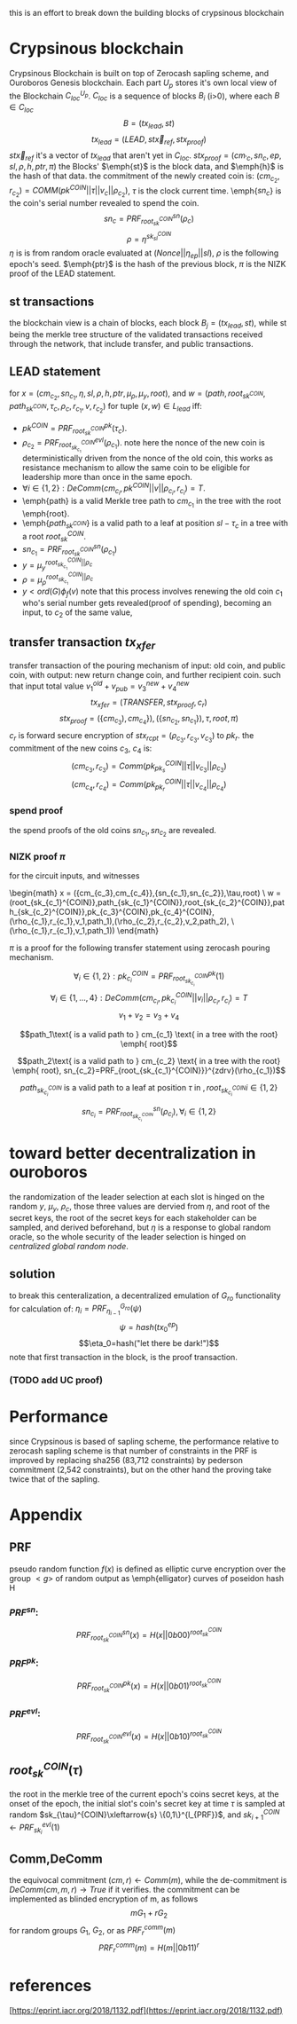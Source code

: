 this is an effort to break down the building blocks of crypsinous blockchain

# Crypsinous blockchain
Crypsinous Blockchain is built on top of Zerocash sapling scheme, and Ouroboros Genesis  blockchain.
Each part $U_p$ stores it's own local view of the Blockchain $C_{loc}^{U_p}$.
$C_{loc}$ is a sequence of blocks $B_i$ (i>0), where each $B \in C_{loc}$
$$ B = (tx_{lead},st)$$
$$tx_{lead} = (LEAD,st\overrightarrow{x}_{ref},stx_{proof})$$
$st\overrightarrow{x}_{ref}$ it's a vector of $tx_{lead}$ that aren't yet in $C_{loc}$.
$stx_{proof}=(cm_{\prime{c}},sn_c,ep,sl,\rho,h,ptr,\pi)$
the Blocks' $\emph{st}$ is the block data, and $\emph{h}$ is the hash of that data.
the commitment of the newly created coin is:
$(cm_{c_2},r_{c_2})=COMM(pk^{COIN}||\tau||v_c||\rho_{c_2})$,
$\tau$ is the clock current time. \emph{$sn_c$} is the coin's serial number revealed to spend the coin.
$$sn_c=PRF_{root_{sk}^{COIN}}^{sn}(\rho_c)$$
$$\rho=\eta^{sk_{sl}^{COIN}}$$
$\eta$ is is from random oracle evaluated at $(Nonce||\eta_{ep}||sl)$, $\rho$ is the following epoch's seed. $\emph{ptr}$ is the hash of the previous block, $\pi$ is the NIZK proof of the LEAD statement.

## st transactions
the blockchain view is a chain of blocks, each block $B_j=(tx_{lead},st)$, while st being the merkle tree structure of the validated transactions received through the network, that include transfer, and public transactions.

## LEAD statement
for $x=(cm_{c_2},sn_{c_1},\eta,sl,\rho,h,ptr,\mu_{\rho},\mu_{y},root)$, and
$w=(path,root_{sk^{COIN}},path_{sk^{COIN}},\tau_c,\rho_c,r_{c_1},v,r_{c_2})$
for tuple $(x,w) \in L_{lead}$ iff:

 * $pk^{COIN} = PRF_{root_{sk}^{COIN}}^{pk}(\tau_c)$.
 * $\rho_{c_2}=PRF_{root_{sk_{c_1}}^{COIN}}^{evl}(\rho_{c_1})$.
 note here the nonce of the new coin is deterministically driven from the nonce of the old coin, this works as resistance mechanism to allow the same coin to be eligible for leadership more than once in the same epoch.
 * $\forall i \in \{1,2\} : DeComm(cm_{c_i},pk^{COIN}||v||\rho_{c_i},r_{c_i})=T$.
 * \emph{path} is a valid Merkle tree path to $cm_{c_1}$ in the tree with the root \emph{root}.
 * \emph{$path_{sk^{COIN}}$} is a valid path to a leaf at position $sl-\tau_c$ in a tree with a root $root_{sk}^{COIN}$.
 * $sn_{c_1}= PRF_{root_{sk}^{COIN}}^{sn}(\rho_{c_1})$
 * $y = \mu_{y}^{root_{sk_{c_1}}^{COIN}||\rho_c}$
 * $\rho = \mu_{\rho}^{root_{sk_{c_1}}^{COIN}||\rho_c}$
 * $y< ord(G)\phi_f(v)$
note that this process involves renewing the old coin $c_1$ who's serial number gets revealed(proof of spending), becoming an input, to $c_2$ of the same value,


## transfer transaction $tx_{xfer}$
transfer transaction of the pouring mechanism of input: old coin, and public coin, with output: new return change coin, and further recipient coin.  such that input total value $v^{old}_1 + v_{pub} = v^{new}_3 + v^{new}_4$
$$ tx_{xfer} = (TRANSFER,stx_{proof},c_r)$$
$$stx_{proof} = (\{cm_{c_{3}}),cm_{c_{4}}\}),(\{sn_{c_2},{sn_{c_1}}\}),\tau,root,\pi)$$
$c_r$ is forward secure encryption of $stx_{rcpt}=(\rho_{c_3},r_{c_3},v_{c_3})$ to $pk_r$.
the commitment of the new coins $c_3$, $c_4$ is:
$$(cm_{c_3},r_{c_3})=Comm(pk_{pk_s}^{COIN}||\tau||v_{c_3}||\rho_{c_3})$$
$$(cm_{c_4},r_{c_4})=Comm(pk_{pk_r}^{COIN}||\tau||v_{c_4}||\rho_{c_4})$$

### spend proof
the spend proofs of the old coins $sn_{c_1},sn_{c_2}$ are revealed.

### NIZK proof $\pi$
for the circuit inputs, and witnesses

\begin{math}
x = (\{cm_{c_3},cm_{c_4}\},\{sn_{c_1},sn_{c_2}\},\tau,root) \\
w = (root_{sk_{c_1}^{COIN}},path_{sk_{c_1}^{COIN}},root_{sk_{c_2}^{COIN}},path_{sk_{c_2}^{COIN}},pk_{c_3}^{COIN},pk_{c_4}^{COIN},(\rho_{c_1},r_{c_1},v_1,path_1),(\rho_{c_2},r_{c_2},v_2,path_2),
\\(\rho_{c_1},r_{c_1},v_1,path_1))
\end{math}

$\pi$ is a proof for the following transfer statement using zerocash pouring mechanism.

$$\forall_i \in \{1,2\}: pk_{c_i}^{COIN} = PRF_{root_{sk_{c_i}}^{COIN}}^{pk}(1)$$
$$\forall_i \in \{1,\dots,4\} : DeComm(cm_{c_i},pk_{c_i}^{COIN}||v_i||\rho_{c_i},r_{c_i})=T$$
$$v_1+v_2=v_3+v_4$$

$$path_1\text{ is a valid path to } cm_{c_1} \text{ in a tree with the root} \emph{ root}$$

$$path_2\text{ is a valid path to } cm_{c_2} \text{ in a tree with the root} \emph{ root}, sn_{c_2}=PRF_{root_{sk_{c_1}^{COIN}}}^{zdrv}(\rho_{c_1})$$

$$path_{sk_{c_i}^{COIN}} \text{ is a valid path to a leaf at position } \tau \text{ in }, root_{sk_{c_i}^{COIN}} i \in \{1,2\}$$

$$sn_{c_i}=PRF_{root_{sk_{c_i}^{COIN}}}^{sn}(\rho_{c_i}), \forall_i \in \{1,2\}$$


# toward better decentralization in ouroboros

the randomization of the leader selection at each slot is hinged on the random $y$, $\mu_y$, $\rho_c$, those three values are dervied from $\eta$, and root of the secret keys, the root of the secret keys for each stakeholder can be sampled, and derived beforehand, but $\eta$ is a response to global random oracle, so the whole security of the leader selection is hinged on $\textit{centralized global random node}$.

## solution

to break this centeralization, a decentralized emulation of $G_{ro}$ functionality for calculation of: $\eta_i=PRF^{G_{ro}}_{\eta_{i-1}}(\psi)$
$$\psi=hash(tx^{ep}_{0})$$
$$\eta_0=hash("let there be dark!")$$
note that first transaction in the block, is the proof transaction.

### (TODO add UC proof)


# Performance
since Crypsinous is based of sapling scheme, the performance relative to zerocash sapling scheme is that number of constraints in the PRF is improved by replacing sha256 (83,712 constraints) by pederson commitment (2,542 constraints), but on the other hand the proving take twice that of the sapling.

# Appendix

## PRF
pseudo random function $f(x)$ is defined as elliptic curve encryption over the group $<g>$ of random output as \emph{elligator} curves of poseidon hash H

### $PRF^{sn}$:

$$ PRF^{sn}_{root_{sk}^{COIN}}(x)= H(x||0b00)^{root_{sk}^{COIN}}$$

### $PRF^{pk}$:

$$ PRF^{pk}_{root_{sk}^{COIN}}(x)= H(x||0b01)^{root_{sk}^{COIN}}$$

### $PRF^{evl}$:

$$ PRF^{evl}_{root_{sk}^{COIN}}(x)= H(x||0b10)^{root_{sk}^{COIN}}$$

## $root^{COIN}_{sk}(\tau)$
the root in the merkle tree of the current epoch's coins secret keys, at the onset of the epoch, the initial slot's coin's secret key at time $\tau$ is sampled at random $sk_{\tau}^{COIN}\xleftarrow{s} \{0,1\}^{l_{PRF}}$, and $sk_{i+1}^{COIN} \leftarrow PRF_{sk_i}^{evl}(1)$

## Comm,DeComm
the equivocal commitment $(cm,r) \leftarrow Comm(m)$, while the de-commitment is $DeComm(cm,m,r)\rightarrow True$ if it verifies. the commitment can be implemented as blinded encryption of m, as follows $$mG_1 + rG_2$$
    for random groups $G_1$, $G_2$, or as $PRF_{r}^{comm}(m)$
    $$ PRF^{comm}_{r}(m)= H(m||0b11)^{r}$$

# references
[https://eprint.iacr.org/2018/1132.pdf](https://eprint.iacr.org/2018/1132.pdf)
